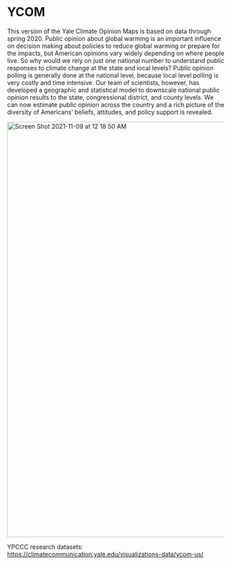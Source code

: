 # YCOM
This version of the Yale Climate Opinion Maps is based on data through spring 2020. Public opinion about global warming is an important influence on decision making about policies to reduce global warming or prepare for the impacts, but American opinions vary widely depending on where people live. So why would we rely on just one national number to understand public responses to climate change at the state and local levels? Public opinion polling is generally done at the national level, because local level polling is very costly and time intensive. Our team of scientists, however, has developed a geographic and statistical model to downscale national public opinion results to the state, congressional district, and county levels. We can now estimate public opinion across the country and a rich picture of the diversity of Americans’ beliefs, attitudes, and policy support is revealed.



<img width="961" alt="Screen Shot 2021-11-09 at 12 18 50 AM" src="https://user-images.githubusercontent.com/50230767/140866981-8160dbda-a766-4e23-bf95-dcc3114189bc.png">

YPCCC research datasets:
https://climatecommunication.yale.edu/visualizations-data/ycom-us/
